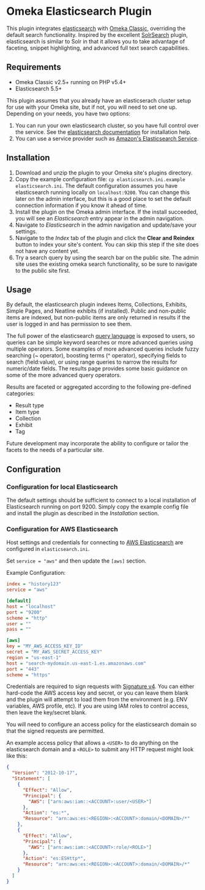 # Omeka Elasticsearch Plugin

This plugin integrates [elasticsearch](https://www.elastic.co/products/elasticsearch) with [Omeka Classic](http://omeka.org/classic/), overriding the default search functionality. Inspired by the excellent [SolrSearch](https://github.com/scholarslab/SolrSearch) plugin, elasticsearch is similar to Solr in that it allows you to take advantage of faceting, snippet highlighting, and advanced full text search capabilities. 

## Requirements

- Omeka Classic v2.5+ running on PHP v5.4+
- Elasticsearch 5.5+

This plugin assumes that you already have an elasticserach cluster setup for use with your Omeka site, but if not, you will need to set one up. Depending on your needs, you have two options:

1. You can run your own elasticsearch cluster, so you have full control over the service. See the [elasticsearch documentation](https://www.elastic.co/guide/en/elasticsearch/reference/current/index.html) for installation help.
2. You can use a service provider such as [Amazon's Elasticsearch Service](https://aws.amazon.com/elasticsearch-service/).

## Installation

1. Download and unzip the plugin to your Omeka site's plugins directory.
2. Copy the example configuration file: `cp elasticsearch.ini.example elasticsearch.ini`. The default configuration assumes you have elasticsearch running locally on `localhost:9200`. You can change this later on the admin interface, but this is a good place to set the default connection information if you know it ahead of time.
3. Install the plugin on the Omeka admin interface. If the install succeeded, you will see an _Elasticsearch_ entry appear in the admin navigation. 
4. Navigate to _Elasticsearch_ in the admin navigation and update/save your settings.
5. Navigate to the _Index_ tab of the plugin and click the **Clear and Reindex** button to index your site's content. You can skip this step if the site does not have any content yet.
6. Try a search query by using the search bar on the public site. The admin site uses the existing omeka search functionality, so be sure to navigate to the public site first.

## Usage

By default, the elasticsearch plugin indexes Items, Collections, Exhibits, Simple Pages, and Neatline exhibits (if installed).  Public and non-public items are indexed, but non-public items are only returned in results if the user is logged in and has permission to see them.

The full power of the elasticsearch [query language](https://www.elastic.co/guide/en/elasticsearch/reference/current/query-dsl-query-string-query.html) is exposed to users, so queries can be simple keyword searches or more advanced queries using multiple operators. Some examples of more advanced queries include fuzzy searching (~ operator), boosting terms (^ operator), specifying fields to search (field:value), or using range queries to narrow the results for numeric/date fields. The results page provides some basic guidance on some of the more advanced query operators.

Results are faceted or aggregated according to the following pre-defined categories:

- Result type
- Item type
- Collection
- Exhibit
- Tag

Future development may incorporate the ability to configure or tailor the facets to the needs of a particular site.

## Configuration

### Configuration for local Elasticsearch

The default settings should be sufficient to connect to a local installation of Elasticsearch running on port 9200. Simply copy the example config file and install the plugin as described in the _Installation_ section. 

### Configuration for AWS Elasticsearch

Host settings and credentials for connecting to [AWS Elasticsearch](https://aws.amazon.com/elasticsearch-service/) are configured in `elasticsearch.ini`. 

Set `service = "aws"` and then update the `[aws]` section. 

Example Configuration:

```ini
index = "history123"
service = "aws"

[default]
host = "localhost"
port = "9200"
scheme = "http"
user = ""
pass = ""

[aws]
key = "MY_AWS_ACCESS_KEY_ID"
secret = "MY_AWS_SECRET_ACCESS_KEY"
region = "us-east-1"
host = "search-mydomain.us-east-1.es.amazonaws.com"
port = "443"
scheme = "https"
```

Credentials are required to sign requests with [Signature v4](http://docs.aws.amazon.com/general/latest/gr/signature-version-4.html). You can either hard-code the AWS access key and secret, or you can leave them blank and the plugin will attempt to load them from the environment (e.g. ENV variables, AWS profile, etc). If you are using IAM roles to control access, then leave the key/secret blank.

You will need to configure an access policy for the elasticsearch domain so that the signed requests are permitted.

An example access policy that allows a `<USER>` to do anything on the elasticsearch domain and a `<ROLE>` to submit any HTTP request might look like this:

```json
{
  "Version": "2012-10-17",
  "Statement": [
    {
      "Effect": "Allow",
      "Principal": {
        "AWS": ["arn:aws:iam::<ACCOUNT>:user/<USER>"]
      },
      "Action": "es:*",
      "Resource": "arn:aws:es:<REGION>:<ACCOUNT>:domain/<DOMAIN>/*"
    },
    {
      "Effect": "Allow",
      "Principal": {
        "AWS": ["arn:aws:iam::<ACCOUNT>:role/<ROLE>"]
      },
      "Action": "es:ESHttp*",
      "Resource": "arn:aws:es:<REGION>:<ACCOUNT>:domain/<DOMAIN>/*"
    }
  ]
}
```


